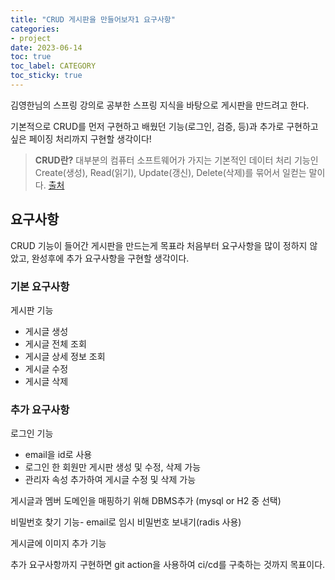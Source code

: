 ```yaml
---
title: "CRUD 게시판을 만들어보자1 요구사항"
categories:
- project
date: 2023-06-14
toc: true
toc_label: CATEGORY
toc_sticky: true
---
```


김영한님의 스프링 강의로 공부한 스프링 지식을 바탕으로 게시판을 만드려고 한다.

기본적으로 CRUD를 먼저 구현하고 배웠던 기능(로그인, 검증, 등)과 추가로 구현하고 싶은 페이징 처리까지 구현할 생각이다!

> **CRUD란?** 
대부분의 컴퓨터 소프트웨어가 가지는 기본적인 데이터 처리 기능인 Create(생성), Read(읽기), Update(갱신), Delete(삭제)를 묶어서 일컫는 말이다.  [출처](https://ko.wikipedia.org/wiki/CRUD)
> 

## 요구사항

CRUD 기능이 들어간 게시판을 만드는게 목표라 처음부터 요구사항을 많이 정하지 않았고, 완성후에 추가 요구사항을 구현할 생각이다.

### 기본 요구사항

게시판 기능

- 게시글 생성
- 게시글 전체 조회
- 게시글 상세 정보 조회
- 게시글 수정
- 게시글 삭제

### 추가 요구사항

로그인 기능

- email을 id로 사용
- 로그인 한 회원만 게시판 생성 및 수정, 삭제 가능
- 관리자 속성 추가하여 게시글 수정 및 삭제 가능

게시글과 멤버 도메인을 매핑하기 위해 DBMS추가 (mysql or H2 중 선택)

비밀번호 찾기 기능- email로 임시 비밀번호 보내기(radis 사용)

게시글에 이미지 추가 기능 

추가 요구사항까지 구현하면 git action을 사용하여 ci/cd를 구축하는 것까지 목표이다.